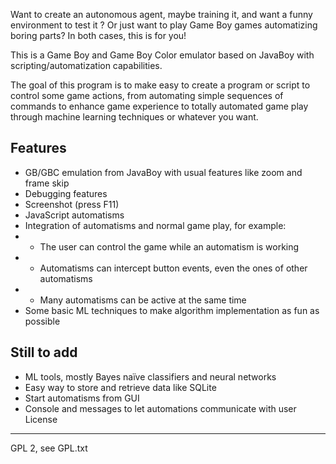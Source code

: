Want to create an autonomous agent, maybe training it, and want a funny environment to test it ? Or just want to play Game Boy games automatizing boring parts? In both cases, this is for you!

This is a Game Boy and Game Boy Color emulator based on JavaBoy with scripting/automatization capabilities.

The goal of this program is to make easy to create a program or script to control some game actions, from automating simple sequences of commands to enhance game experience to totally automated game play through machine learning techniques or whatever you want.

Features
-------
* GB/GBC emulation from JavaBoy with usual features like zoom and frame skip
* Debugging features
* Screenshot (press F11)
* JavaScript automatisms
* Integration of automatisms and normal game play, for example:
* * The user can control the game while an automatism is working
* * Automatisms can intercept button events, even the ones of other automatisms
* * Many automatisms can be active at the same time
* Some basic ML techniques to make algorithm implementation as fun as possible

Still to add
----
* ML tools, mostly Bayes naïve classifiers and neural networks
* Easy way to store and retrieve data like SQLite
* Start automatisms from GUI
* Console and messages to let automations communicate with user
License
-------
GPL 2, see GPL.txt
